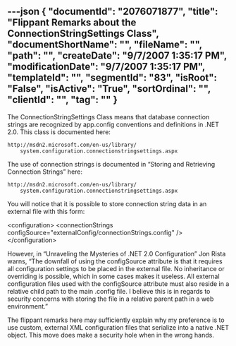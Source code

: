 ---json
{
  "documentId": "2076071877",
  "title": "Flippant Remarks about the ConnectionStringSettings Class",
  "documentShortName": "",
  "fileName": "",
  "path": "",
  "createDate": "9/7/2007 1:35:17 PM",
  "modificationDate": "9/7/2007 1:35:17 PM",
  "templateId": "",
  "segmentId": "83",
  "isRoot": "False",
  "isActive": "True",
  "sortOrdinal": "",
  "clientId": "",
  "tag": ""
}
---

The ConnectionStringSettings Class means that database connection strings are recognized by app.config conventions and definitions in .NET 2.0. This class is documented here:

    http://msdn2.microsoft.com/en-us/library/
        system.configuration.connectionstringsettings.aspx

The use of connection strings is documented in “Storing and Retrieving Connection Strings” here:

    http://msdn2.microsoft.com/en-us/library/
        system.configuration.connectionstringsettings.aspx

You will notice that it is possible to store connection string data in an external file with this form:

&lt;configuration&gt;
    &lt;connectionStrings
        configSource=&quot;externalConfig/connectionStrings.config&quot;
    /&gt;
&lt;/configuration&gt;

However, in “Unraveling the Mysteries of .NET 2.0 Configuration” Jon Rista warns, “The downfall of using the configSource attribute is that it requires all configuration settings to be placed in the external file. No inheritance or overriding is possible, which in some cases makes it useless. All external configuration files used with the configSource attribute must also reside in a relative child path to the main .config file. I believe this is in regards to security concerns with storing the file in a relative parent path in a web environment.”

The flippant remarks here may sufficiently explain why my preference is to use custom, external XML configuration files that serialize into a native .NET object. This move does make a security hole when in the wrong hands.
